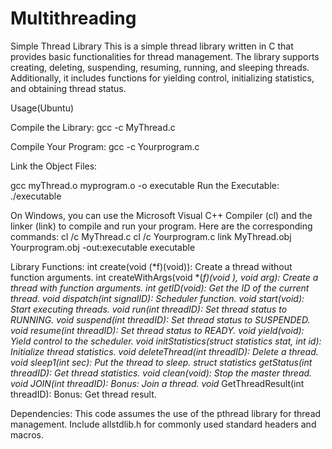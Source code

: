 # Multithreading

Simple Thread Library
This is a simple thread library written in C that provides basic functionalities for thread management. 
The library supports creating, deleting, suspending, resuming, running, and sleeping threads. Additionally, it includes functions for yielding control, initializing statistics, and obtaining thread status.

Usage(Ubuntu)

Compile the Library:
gcc -c MyThread.c

Compile Your Program:
gcc -c Yourprogram.c

Link the Object Files:

gcc myThread.o myprogram.o -o executable
Run the Executable:
./executable

On Windows, you can use the Microsoft Visual C++ Compiler (cl) and the linker (link) to compile and run your program.
Here are the corresponding commands:
cl /c MyThread.c
cl /c Yourprogram.c
link MyThread.obj Yourprogram.obj -out:executable
executable

Library Functions:
int create(void (*f)(void)): Create a thread without function arguments.
int createWithArgs(void *(*f)(void *), void *arg): Create a thread with function arguments.
int getID(void): Get the ID of the current thread.
void dispatch(int signalID): Scheduler function.
void start(void): Start executing threads.
void run(int threadID): Set thread status to RUNNING.
void suspend(int threadID): Set thread status to SUSPENDED.
void resume(int threadID): Set thread status to READY.
void yield(void): Yield control to the scheduler.
void initStatistics(struct statistics* stat, int id): Initialize thread statistics.
void deleteThread(int threadID): Delete a thread.
void sleep1(int sec): Put the thread to sleep.
struct statistics* getStatus(int threadID): Get thread statistics.
void clean(void): Stop the master thread.
void JOIN(int threadID): Bonus: Join a thread.
void* GetThreadResult(int threadID): Bonus: Get thread result.

Dependencies:
This code assumes the use of the pthread library for thread management.
Include allstdlib.h for commonly used standard headers and macros.
